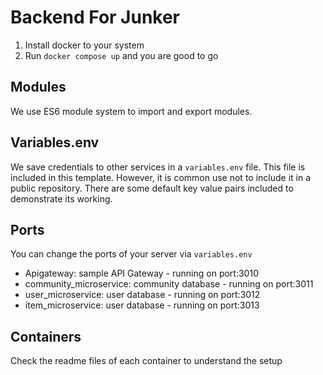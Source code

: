 # Backend For Junker

1. Install docker to your system
2. Run `docker compose up` and you are good to go

## Modules

We use ES6 module system to import and export modules.

## Variables.env

We save credentials to other services in a `variables.env` file. This file is included in this template. However, it is common use not to include it in a public repository. There are some default key value pairs included to demonstrate its working.

## Ports

You can change the ports of your server via `variables.env`

- Apigateway: sample API Gateway - running on port:3010
- community_microservice: community database - running on port:3011
- user_microservice: user database - running on port:3012
- item_microservice: user database - running on port:3013

## Containers

Check the readme files of each container to understand the setup
